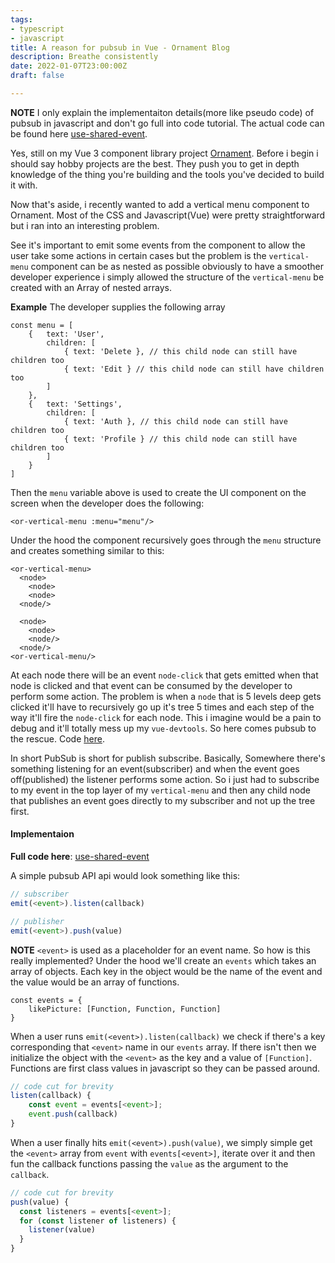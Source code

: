 ```yaml
---
tags:
- typescript
- javascript
title: A reason for pubsub in Vue - Ornament Blog
description: Breathe consistently
date: 2022-01-07T23:00:00Z
draft: false

---
```

**NOTE** I only explain the implementaiton details(more like pseudo code) of pubsub in javascript and don't go full into code tutorial. The actual code can be found here [use-shared-event](https://github.com/ikeohachidi/ornament-ui/blob/main/src/utilities/use-shared-event.ts).

Yes, still on my Vue 3 component library project [Ornament](https://github.com/ikeohachidi/ornament-ui). Before i begin i should say hobby projects are the best. They push you to get in depth knowledge of the thing you're building and the tools you've decided to build it with.

Now that's aside, i recently wanted to add a vertical menu component to Ornament. Most of the CSS and Javascript(Vue) were pretty straightforward but i ran into an interesting problem.

See it's important to emit some events from the component to allow the user take some actions in certain cases but the problem is the `vertical-menu` component can be as nested as possible obviously to have a smoother developer experience i simply allowed the structure of the `vertical-menu` be created with an Array of nested arrays.

**Example**
The developer supplies the following array
```
const menu = [
	{	text: 'User',
     	children: [
        	{ text: 'Delete }, // this child node can still have children too
            { text: 'Edit } // this child node can still have children too
        ]
    },
    {	text: 'Settings',
     	children: [
        	{ text: 'Auth }, // this child node can still have children too
            { text: 'Profile } // this child node can still have children too
        ]
    }
]
```

Then the `menu` variable above is used to create the UI component on the screen when the developer does the following:
```
<or-vertical-menu :menu="menu"/>
```

Under the hood the component recursively goes through the `menu` structure and creates something similar to this:
```
<or-vertical-menu>
  <node>
  	<node>
  	<node>
  <node/>
  
  <node>
    <node>
    <node/>
  <node/>
<or-vertical-menu/>
```

At each node there will be an event `node-click` that gets emitted when that node is clicked and that event can be consumed by the developer to perform some action.
The problem is when a `node` that is 5 levels deep gets clicked it'll have to recursively go up it's tree 5 times and each step of the way it'll fire the `node-click` for each node. This i imagine would be a pain to debug and it'll totally mess up my `vue-devtools`.
So here comes pubsub to the rescue. Code [here](https://github.com/ikeohachidi/ornament-ui/blob/main/src/utilities/use-shared-event.ts).

In short PubSub is short for publish subscribe. Basically, Somewhere there's something listening for an event(subscriber) and when the event goes off(published) the listener performs some action.
So i just had to subscribe to my event in the top layer of my `vertical-menu` and then any child node that publishes an event goes directly to my subscriber and not up the tree first.

#### Implementaion
**Full code here**: [use-shared-event](https://github.com/ikeohachidi/ornament-ui/blob/main/src/utilities/use-shared-event.ts)

A simple pubsub API api would look something like this:
```javascript
// subscriber
emit(<event>).listen(callback)

// publisher
emit(<event>).push(value)
```
**NOTE** `<event>` is used as a placeholder for an event name.
So how is this really implemented? Under the hood we'll create an `events` which takes an array of objects. Each key in the object would be the name of the event and the value would be an array of functions.
```
const events = {
	likePicture: [Function, Function, Function]
}
```
When a user runs `emit(<event>).listen(callback)` we check if there's a key corresponding that `<event>` name in our `events` array. If there isn't then we initialize the object with the `<event>` as the key and a value of `[Function]`. Functions are first class values in javascript so they can be passed around.
```javascript
// code cut for brevity
listen(callback) {
 	const event = events[<event>];
    event.push(callback)
}
```

When a user finally hits `emit(<event>).push(value)`, we simply simple get the `<event>` array from `event` with `events[<event>]`, iterate over it and then fun the callback functions passing the `value` as the argument to the `callback`.
```javascript
// code cut for brevity
push(value) {
  const listeners = events[<event>];
  for (const listener of listeners) {
    listener(value)
  }
}
```